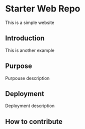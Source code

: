 # Starter Web Repo

This is a simple website

## Introduction

This is another example

## Purpose

Purpouse description

## Deployment
Deployment description

## How to contribute